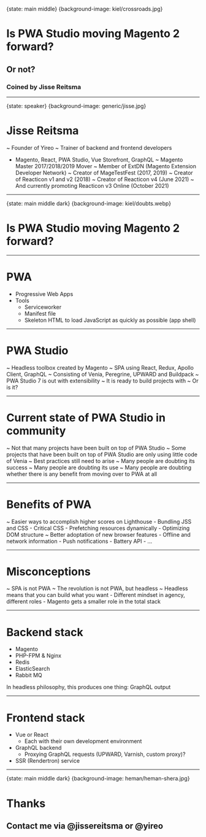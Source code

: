{state: main middle}
{background-image: kiel/crossroads.jpg}
# Is PWA Studio moving Magento 2 forward?
## Or not?
### Coined by Jisse Reitsma

---
{state: speaker}
{background-image: generic/jisse.jpg}
# Jisse Reitsma
~ Founder of Yireo
~ Trainer of backend and frontend developers
  - Magento, React, PWA Studio, Vue Storefront, GraphQL
~ Magento Master 2017/2018/2019 Mover
~ Member of ExtDN (Magento Extension Developer Network)
~ Creator of MageTestFest (2017, 2019)
~ Creator of Reacticon v1 and v2 (2018)
~ Creator of Reacticon v4 (June 2021)
~ And currently promoting Reacticon v3 Online (October 2021)

---
{state: main middle dark}
{background-image: kiel/doubts.webp}
# Is PWA Studio moving Magento 2 forward?

---
# PWA
- Progressive Web Apps
- Tools
	- Serviceworker
	- Manifest file
	- Skeleton HTML to load JavaScript as quickly as possible (app shell)

---
# PWA Studio
~ Headless toolbox created by Magento
~ SPA using React, Redux, Apollo Client, GraphQL
~ Consisting of Venia, Peregrine, UPWARD and Buildpack
~ PWA Studio 7 is out with extensibility
~ It is ready to build projects with
~ Or is it?

---
# Current state of PWA Studio in community
~ Not that many projects have been built on top of PWA Studio
~ Some projects that have been built on top of PWA Studio are only using little code of Venia
~ Best practices still need to arise
~ Many people are doubting its success
~ Many people are doubting its use
~ Many people are doubting whether there is any benefit from moving over to PWA at all

---
# Benefits of PWA
~ Easier ways to accomplish higher scores on Lighthouse
	- Bundling JSS and CSS
	- Critical CSS
	- Prefetching resources dynamically
	- Optimizing DOM structure
~ Better adoptation of new browser features
	- Offline and network information
	- Push notifications
	- Battery API
	- ...

---
# Misconceptions
~ SPA is not PWA
~ The revolution is not PWA, but headless
~ Headless means that you can build what you want
	- Different mindset in agency, different roles
	- Magento gets a smaller role in the total stack

---
# Backend stack
- Magento
- PHP-FPM & Nginx
- Redis
- ElasticSearch
- Rabbit MQ

In headless philosophy, this produces one thing: GraphQL output

---
# Frontend stack
- Vue or React
	- Each with their own development environment
- GraphQL backend
	- Proxying GraphQL requests (UPWARD, Varnish, custom proxy)?
- SSR (Rendertron) service

---
{state: main middle dark}
{background-image: heman/heman-shera.jpg}
# Thanks
## Contact me via @jissereitsma or @yireo
